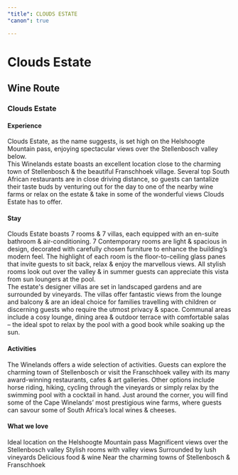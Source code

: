```yaml
---
"title": CLOUDS ESTATE
"canon": true

---
```


# Clouds Estate
## Wine Route
### Clouds Estate

#### Experience
Clouds Estate, as the name suggests, is set high on the Helshoogte Mountain pass, enjoying spectacular views over the Stellenbosch valley below.  
This Winelands estate boasts an excellent location close to the charming town of Stellenbosch &amp; the beautiful Franschhoek village.
Several top South African restaurants are in close driving distance, so guests can tantalize their taste buds by venturing out for the day to one of the nearby wine farms or relax on the estate &amp; take in some of the wonderful views Clouds Estate has to offer.

#### Stay
Clouds Estate boasts 7 rooms &amp; 7 villas, each equipped with an en-suite bathroom &amp; air-conditioning.
7 Contemporary rooms are light &amp; spacious in design, decorated with carefully chosen furniture to enhance the building’s modern feel.  The highlight of each room is the floor-to-ceiling glass panes that invite guests to sit back, relax &amp; enjoy the marvellous views.  All stylish rooms look out over the valley &amp; in summer guests can appreciate this vista from sun loungers at the pool.  
The estate's designer villas are set in landscaped gardens and are surrounded by vineyards. The villas offer fantastic views from the lounge and balcony &amp; are an ideal choice for families travelling with children or discerning guests who require the utmost privacy &amp; space.
Communal areas include a cosy lounge, dining area &amp; outdoor terrace with comfortable salas – the ideal spot to relax by the pool with a good book while soaking up the sun.

#### Activities
The Winelands offers a wide selection of activities.  Guests can explore the charming town of Stellenbosch or visit the Franschhoek valley with its many award-winning restaurants, cafes &amp; art galleries.
Other options include horse riding, hiking, cycling through the vineyards or simply relax by the swimming pool with a cocktail in hand.
Just around the corner, you will find some of the Cape Winelands’ most prestigious wine farms, where guests can savour some of South Africa’s local wines &amp; cheeses.


#### What we love
Ideal location on the Helshoogte Mountain pass
Magnificent views over the Stellenbosch valley
Stylish rooms with valley views
Surrounded by lush vineyards
Delicious food &amp; wine
Near the charming towns of Stellenbosch &amp; Franschhoek